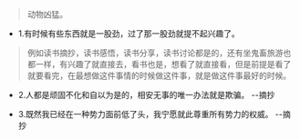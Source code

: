 >动物凶猛。

- 1.有时候有些东西就是一股劲，过了那一股劲就提不起兴趣了。

>例如读书摘抄，读书感悟，读书分享，读书讨论都是的，还有坐鬼畜旅游也都一样，有兴趣了就直接去，看书也是，想看了就直接看，但是前提是看了就要看完，在最想做这件事情的时候做这件事，就是做这件事最好的时候。

- 2.人都是顽固不化和自以为是的，相安无事的唯一办法就是欺骗。 --摘抄

- 3.既然我已经在一种势力面前低了头，我宁愿就此尊重所有势力的权威。 --摘抄


